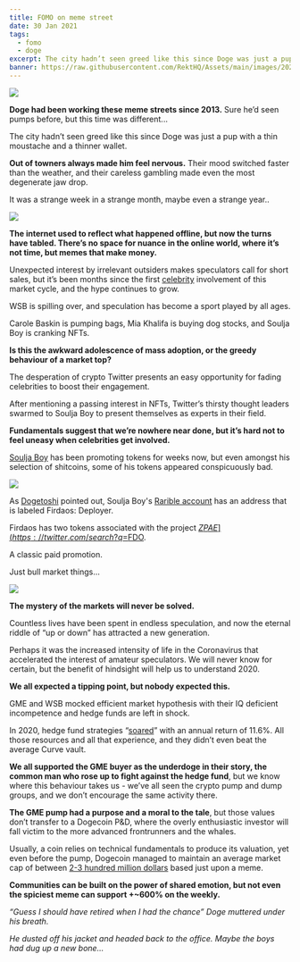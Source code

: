 ```yaml
---
title: FOMO on meme street
date: 30 Jan 2021
tags:
  - fomo
  - doge
excerpt: The city hadn’t seen greed like this since Doge was just a pup with a thin moustache and a thinner wallet. It was a strange week in a strange month, maybe even a strange year.
banner: https://raw.githubusercontent.com/RektHQ/Assets/main/images/2021/01/header-6.png
---
```


![](https://raw.githubusercontent.com/RektHQ/Assets/main/images/2021/01/header-6.png)

**Doge had been working these meme streets since 2013.** Sure he’d seen pumps before, but this time was different...

The city hadn’t seen greed like this since Doge was just a pup with a thin moustache and a thinner wallet.

**Out of towners always made him feel nervous.** Their mood switched faster than the weather, and their careless gambling made even the most degenerate jaw drop.

It was a strange week in a strange month, maybe even a strange year..

![](https://raw.githubusercontent.com/RektHQ/Assets/main/images/2021/01/breaker.jpg)

**The internet used to reflect what happened offline, but now the turns have tabled. There’s no space for nuance in the online world, where it’s not time, but memes that make money.**

Unexpected interest by irrelevant outsiders makes speculators call for short sales, but it’s been months since the first [celebrity](https://twitter.com/Maisie_Williams/status/1328428879334297600?s=20) involvement of this market cycle, and the hype continues to grow.

WSB is spilling over, and speculation has become a sport played by all ages.

Carole Baskin is pumping bags, Mia Khalifa is buying dog stocks, and Soulja Boy is cranking NFTs.

**Is this the awkward adolescence of mass adoption, or the greedy behaviour of a market top?**

The desperation of crypto Twitter presents an easy opportunity for fading celebrities to boost their engagement.

After mentioning a passing interest in NFTs, Twitter’s thirsty thought leaders swarmed to Soulja Boy to present themselves as experts in their field.

**Fundamentals suggest that we’re nowhere near done, but it’s hard not to feel uneasy when celebrities get involved.**

[Soulja Boy](https://twitter.com/Dogetoshi/status/1355271765820387331) has been promoting tokens for weeks now, but even amongst his selection of shitcoins, some of his tokens appeared conspicuously bad.

![](https://raw.githubusercontent.com/RektHQ/Assets/main/images/2021/01/sjtwt.jpg)

As [Dogetoshi](https://twitter.com/Dogetoshi/status/1355271765820387331?s=20) pointed out, Soulja Boy's [Rarible account](https://etherscan.io/address/0x6a9853d80533a70b7b85659949757246e5b52c6b) has an address that is labeled Firdaos: Deployer.

Firdaos has two tokens associated with the project [$ZPAE](https://twitter.com/search?q=%24ZAPE&src=cashtag_click) and [$FDO](https://twitter.com/search?q=%24FDO&src=cashtag_click).

A classic paid promotion.

Just bull market things…

![](https://raw.githubusercontent.com/RektHQ/Assets/main/images/2021/01/breaker2.jpg)

**The mystery of the markets will never be solved.**

Countless lives have been spent in endless speculation, and now the eternal riddle of “up or down” has attracted a new generation.

Perhaps it was the increased intensity of life in the Coronavirus that accelerated the interest of amateur speculators. We will never know for certain, but the benefit of hindsight will help us to understand 2020.

**We all expected a tipping point, but nobody expected this.**

GME and WSB mocked efficient market hypothesis with their IQ deficient incompetence and hedge funds are left in shock.

In 2020, hedge fund strategies “[soared](https://www.hedgeweek.com/2021/01/11/294234/hedge-fund-strategies-soar-industry-enjoys-biggest-annual-return-global-financial#:~:text=Fixed%20income%20corporate%20funds%20gained,more%20than%206%20per%20cent.&text=Overall%2C%20relative%20value%20hedge%20funds,7.42%20per%20cent%20annual%20return.)” with an annual return of 11.6%. All those resources and all that experience, and they didn’t even beat the average Curve vault.

**We all supported the GME buyer as the underdoge in their story, the common man who rose up to fight against the hedge fund**, but we know where this behaviour takes us - we’ve all seen the crypto pump and dump groups, and we don’t encourage the same activity there.

**The GME pump had a purpose and a moral to the tale**, but those values don’t transfer to a Dogecoin P&D, where the overly enthusiastic investor will fall victim to the more advanced frontrunners and the whales.

Usually, a coin relies on technical fundamentals to produce its valuation, yet even before the pump, Dogecoin managed to maintain an average market cap of between [2-3 hundred million dollars](https://www.coingecko.com/en/coins/dogecoin) based just upon a meme.

**Communities can be built on the power of shared emotion, but not even the spiciest meme can support +~600% on the weekly.**

_“Guess I should have retired when I had the chance” Doge muttered under his breath._

_He dusted off his jacket and headed back to the office. Maybe the boys had dug up a new bone..._
